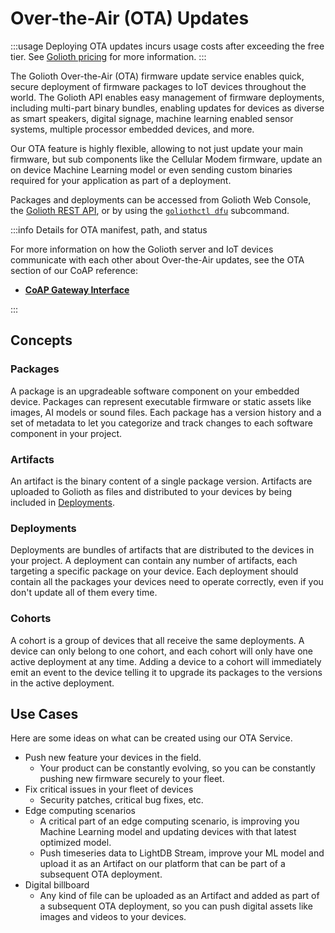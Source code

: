 # Over-the-Air (OTA) Updates

:::usage
Deploying OTA updates incurs usage costs after exceeding the free tier. See
[Golioth pricing](https://golioth.io/pricing) for more information.
:::

The Golioth Over-the-Air (OTA) firmware update service enables quick, secure
deployment of firmware packages to IoT devices throughout the world. The Golioth
API enables easy management of firmware deployments, including multi-part binary
bundles, enabling updates for devices as diverse as smart speakers, digital
signage, machine learning enabled sensor systems, multiple processor embedded
devices, and more.

Our OTA feature is highly flexible, allowing to not just update your main
firmware, but sub components like the Cellular Modem firmware, update an on
device Machine Learning model or even sending custom binaries required for your
application as part of a deployment.

Packages and deployments can be accessed from Golioth Web Console, the [Golioth
REST API](/reference/management-api/openapi), or by using the [`goliothctl
dfu`](/reference/command-line-tools/goliothctl/goliothctl_dfu) subcommand.

:::info Details for OTA manifest, path, and status

For more information on how the Golioth server and IoT devices communicate with
each other about Over-the-Air updates, see the OTA section of our CoAP
reference:

- [**CoAP Gateway Interface**](/reference/device-api/api-docs/ota)

:::

## Concepts

### Packages

A package is an upgradeable software component on your embedded device. Packages
can represent executable firmware or static assets like images, AI models or
sound files. Each package has a version history and a set of metadata to let you
categorize and track changes to each software component in your project.

### Artifacts

An artifact is the binary content of a single package version. Artifacts are
uploaded to Golioth as files and distributed to your devices by being included
in [Deployments](#deployments).

### Deployments

Deployments are bundles of artifacts that are distributed to the devices in your
project. A deployment can contain any number of artifacts, each targeting a
specific package on your device. Each deployment should contain all the packages
your devices need to operate correctly, even if you don't update all of them
every time.

### Cohorts

A cohort is a group of devices that all receive the same deployments. A device
can only belong to one cohort, and each cohort will only have one active
deployment at any time. Adding a device to a cohort will immediately emit an
event to the device telling it to upgrade its packages to the versions in the
active deployment.

## Use Cases

Here are some ideas on what can be created using our OTA Service.

- Push new feature your devices in the field.
  - Your product can be constantly evolving, so you can be constantly pushing
    new firmware securely to your fleet.
- Fix critical issues in your fleet of devices
  - Security patches, critical bug fixes, etc.
- Edge computing scenarios
  - A critical part of an edge computing scenario, is improving you Machine
    Learning model and updating devices with that latest optimized model.
  - Push timeseries data to LightDB Stream, improve your ML model and upload it
    as an Artifact on our platform that can be part of a subsequent OTA
    deployment.
- Digital billboard
  - Any kind of file can be uploaded as an Artifact and added as part of a
    subsequent OTA deployment, so you can push digital assets like images and
    videos to your devices.
